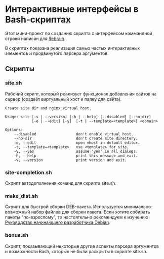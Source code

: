 # Интерактивные интерфейсы в Bash-скриптах

Этот мини-проект по созданию скрипта с интерфейсом коммандной строки написан для [Rebrain](https://rebrainme.com).

В скриптах показана реализация самых частых интерактивных элементов и продвинутого парсера аргументов.

## Скрипты

### site.sh

Рабочий скрипт, который реализует функционал добавления сайтов на сервер (создаёт виртуальный хост и папку для сайта).

```
Create site dir and nginx virtual host.

Usage: site [-v | --version] [-h | --help] [--disabled] [--no-dir]
            [-e | --edit] [-y]  [-t | --template=<template>] <domain>

Options:
    --disabled                  don't enable virtual host.
    --no-dir                    don't create site directory.
    -e, --edit                  open vhost in default editor.
    -t, --template=<template>   use <template> for site.
    -y, --yes                   assume 'yes' in all dialogs.
    -h, --help                  print this message and exit.
    -v, --version               print version and exit.
```

### site-completion.sh

Скрипт автодополнения команд для скрипта site.sh.

### make\_dist.sh

Скрипт для быстрой сборки DEB-пакета. Используется минимально-возможный набор файлов для сборки пакета. Если хотите собирать пакеты "по-взрослому", то настоятельно рекомендуем к изучению [Руководство начинающего разработчика Debian](https://www.debian.org/doc/manuals/maint-guide/start.ru.html).

### bonus.sh

Скрипт, показывающий некоторые другие аспекты парсера аргументов и возможности Bash, которые не были раскрыты в скрипте site.sh.
